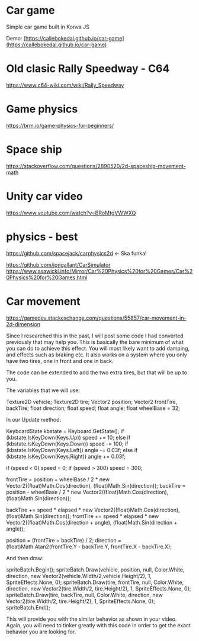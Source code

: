 # Car game

Simple car game built in Konva JS

Demo: [https://callebokedal.github.io/car-game](https://callebokedal.github.io/car-game)

# Old clasic Rally Speedway - C64
https://www.c64-wiki.com/wiki/Rally_Speedway

# Game physics
https://brm.io/game-physics-for-beginners/

# Space ship
https://stackoverflow.com/questions/2890520/2d-spaceship-movement-math

# Unity car video
https://www.youtube.com/watch?v=BRoMtgVWWXQ

# physics - best
https://github.com/spacejack/carphysics2d <- Ska funka!

https://github.com/jongallant/CarSimulator
https://www.asawicki.info/Mirror/Car%20Physics%20for%20Games/Car%20Physics%20for%20Games.html

# Car movement
https://gamedev.stackexchange.com/questions/55857/car-movement-in-2d-dimension


Since I researched this in the past, I will post some code I had converted previously that may help you. This is basically the bare minimum of what you can do to achieve this effect. You will most likely want to add damping, and effects such as braking etc. It also works on a system where you only have two tires, one in front and one in back.

The code can be extended to add the two extra tires, but that will be up to you.

The variables that we will use:

Texture2D vehicle;
Texture2D tire;
Vector2 position;
Vector2 frontTire, backTire;
float direction;
float speed;
float angle;
float wheelBase = 32;

In our Update method:

KeyboardState kbstate = Keyboard.GetState();
if (kbstate.IsKeyDown(Keys.Up))
    speed += 10;
else if (kbstate.IsKeyDown(Keys.Down))
    speed -= 100;
if (kbstate.IsKeyDown(Keys.Left))
    angle -= 0.03f;
else if (kbstate.IsKeyDown(Keys.Right))
    angle += 0.03f;

if (speed < 0)
    speed = 0;
if (speed > 300)
    speed = 300;

frontTire = position + wheelBase / 2 * new Vector2((float)Math.Cos(direction), (float)Math.Sin(direction));
backTire = position - wheelBase / 2 * new Vector2((float)Math.Cos(direction), (float)Math.Sin(direction));

backTire += speed * elapsed * new Vector2((float)Math.Cos(direction), (float)Math.Sin(direction));
frontTire += speed * elapsed * new Vector2((float)Math.Cos(direction + angle), (float)Math.Sin(direction + angle));

position = (frontTire + backTire) / 2;
direction = (float)Math.Atan2(frontTire.Y - backTire.Y, frontTire.X - backTire.X);

And then draw:

spriteBatch.Begin();
spriteBatch.Draw(vehicle, position, null, Color.White, direction, new Vector2(vehicle.Width/2,vehicle.Height/2), 1, SpriteEffects.None, 0);
spriteBatch.Draw(tire, frontTire, null, Color.White, direction, new Vector2(tire.Width/2, tire.Height/2), 1, SpriteEffects.None, 0);
spriteBatch.Draw(tire, backTire, null, Color.White, direction, new Vector2(tire.Width/2, tire.Height/2), 1, SpriteEffects.None, 0);
spriteBatch.End();

This will provide you with the similar behavior as shown in your video. Again, you will need to tinker greatly with this code in order to get the exact behavior you are looking for.
